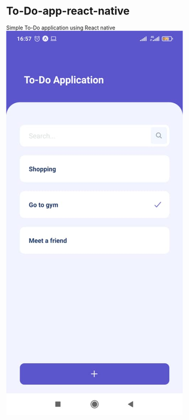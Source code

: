 # To-Do-app-react-native
Simple To-Do application using React native
![alt To-Do-app-react-native](https://raw.githubusercontent.com/linzstadler/To-Do-app-react-native/main/screenshots/page1.jpg)
